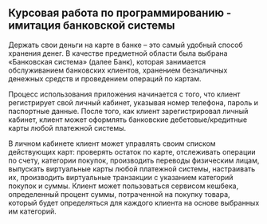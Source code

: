 ## Курсовая работа по программированию - имитация банковской системы

Держать свои деньги на карте в банке – это самый удобный способ хранения денег.
В качестве предметной области была выбрана «Банковская система» (далее Банк), которая занимается обслуживанием банковских клиентов, хранением безналичных денежных средств и проведением операций по картам.

Процесс использования приложения начинается с того, что клиент регистрирует свой личный кабинет, указывая номер телефона, пароль и паспортные данные.
После того, как клиент зарегистрировал личный кабинет, клиент может оформлять банковские дебетовые/кредитные карты любой платежной системы.

В личном кабинете клиент может управлять своим списком действующих карт: проверять остаток по карте, отслеживать операции по счету, категории покупок, производить переводы физическим лицам, выпускать виртуальные карты любой платежной системы, настраивать их, производить виртуальные транзакции с указанием категорий покупок и суммы.
Клиент может пользоваться сервисом кешбека, определенный процент суммы, потраченной на покупку товара, который будет определяться для каждого клиента на основе выбранных им категорий.
